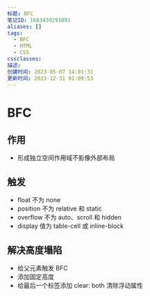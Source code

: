 ```yaml
---
标题: BFC
笔记ID: 1683439291091
aliases: []
tags:
  - BFC
  - HTML
  - CSS
cssclasses: 
描述: 
创建时间: 2023-05-07 14:01:31
更新时间: 2023-12-31 01:09:53
---
```


# BFC

## 作用

- 形成独立空间作用域不影像外部布局

## 触发

- float 不为 none
- position 不为 relative 和 static
- overflow 不为 auto、scroll 和 hidden
- display 值为 table-cell 或 inline-block

## 解决高度塌陷

- 给父元素触发 BFC
- 添加固定高度
- 给最后一个标签添加 clear: both 清除浮动属性
